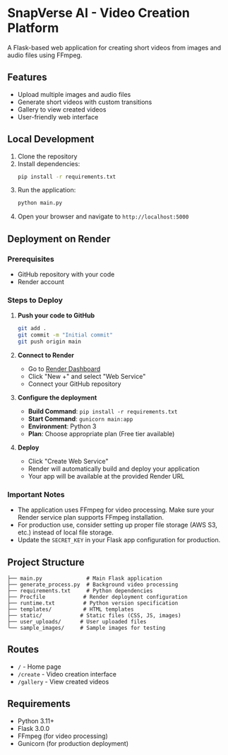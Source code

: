 # SnapVerse AI - Video Creation Platform

A Flask-based web application for creating short videos from images and audio files using FFmpeg.

## Features

- Upload multiple images and audio files
- Generate short videos with custom transitions
- Gallery to view created videos
- User-friendly web interface

## Local Development

1. Clone the repository
2. Install dependencies:
   ```bash
   pip install -r requirements.txt
   ```
3. Run the application:
   ```bash
   python main.py
   ```
4. Open your browser and navigate to `http://localhost:5000`

## Deployment on Render

### Prerequisites
- GitHub repository with your code
- Render account

### Steps to Deploy

1. **Push your code to GitHub**
   ```bash
   git add .
   git commit -m "Initial commit"
   git push origin main
   ```

2. **Connect to Render**
   - Go to [Render Dashboard](https://dashboard.render.com)
   - Click "New +" and select "Web Service"
   - Connect your GitHub repository

3. **Configure the deployment**
   - **Build Command**: `pip install -r requirements.txt`
   - **Start Command**: `gunicorn main:app`
   - **Environment**: Python 3
   - **Plan**: Choose appropriate plan (Free tier available)

4. **Deploy**
   - Click "Create Web Service"
   - Render will automatically build and deploy your application
   - Your app will be available at the provided Render URL

### Important Notes

- The application uses FFmpeg for video processing. Make sure your Render service plan supports FFmpeg installation.
- For production use, consider setting up proper file storage (AWS S3, etc.) instead of local file storage.
- Update the `SECRET_KEY` in your Flask app configuration for production.

## Project Structure

```
├── main.py              # Main Flask application
├── generate_process.py  # Background video processing
├── requirements.txt     # Python dependencies
├── Procfile            # Render deployment configuration
├── runtime.txt         # Python version specification
├── templates/          # HTML templates
├── static/            # Static files (CSS, JS, images)
├── user_uploads/      # User uploaded files
└── sample_images/     # Sample images for testing
```

## Routes

- `/` - Home page
- `/create` - Video creation interface
- `/gallery` - View created videos

## Requirements

- Python 3.11+
- Flask 3.0.0
- FFmpeg (for video processing)
- Gunicorn (for production deployment)
